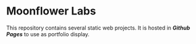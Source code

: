 # Moonflower Labs

This repository contains several static web projects.  It is hosted in ***Github Pages*** to use as portfolio display.
